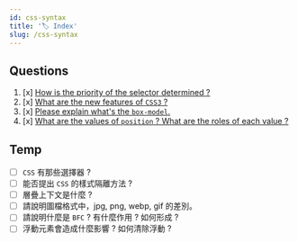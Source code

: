 ```yaml
---
id: css-syntax
title: '🏷️ Index'
slug: /css-syntax
---
```


## Questions

1. [x] [How is the priority of the selector determined ?](./01-selector-weights.md)
2. [x] [What are the new features of `CSS3` ?](./03-css3-features.md)
3. [x] [Please explain what's the `box-model`.](./04-box-model.md)
4. [x] [What are the values of `position` ? What are the roles of each value ?](./05-position.md)

## Temp

- [ ] `CSS` 有那些選擇器 ?
- [ ] 能否提出 `CSS` 的樣式隔離方法 ?
- [ ] 層疊上下文是什麼 ?
- [ ] 請說明圖檔格式中，jpg, png, webp, gif 的差別。
- [ ] 請說明什麼是 `BFC` ? 有什麼作用 ? 如何形成 ?
- [ ] 浮動元素會造成什麼影響 ? 如何清除浮動 ?
